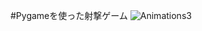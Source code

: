 #Pygameを使った射撃ゲーム
![Animations3](https://user-images.githubusercontent.com/76275133/145805658-4a8a8ad5-7a82-4bec-9f75-f53398d4c755.gif)
